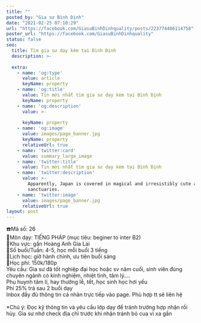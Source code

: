 ```yaml
---
title: ""
posted_by: "Gia sư Bình Định"
date: "2021-02-25 07:10:29"
url: "https://facebook.com/GiasuBinhDinhquality/posts/223774486114758"
poster_url: "https://facebook.com/GiasuBinhDinhquality"
status: false
seo:
  title: Tìm gia sư dạy kèm tại Bình Định
  description: >-
    
  extra:
    - name: 'og:type'
      value: article
      keyName: property
    - name: 'og:title'
      value: Tin mới nhất tìm gia sư dạy kèm tại Bình Định
      keyName: property
    - name: 'og:description'
      value: >-
        
      keyName: property
    - name: 'og:image'
      value: images/page_banner.jpg
      keyName: property
      relativeUrl: true
    - name: 'twitter:card'
      value: summary_large_image
    - name: 'twitter:title'
      value: Tin mới nhất tìm gia sư dạy kèm tại Bình Định
    - name: 'twitter:description'
      value: >-
        Apparently, Japan is covered in magical and irresistibly cute animal
        sanctuaries.
    - name: 'twitter:image'
      value: images/page_banner.jpg
      relativeUrl: true
layout: post
---
```

☎️Mã số: 26<br>🔹Môn dạy: TIẾNG PHÁP (mục tiêu: beginer to inter B2)<br>🔹Khu vực: gần Hoàng Anh Gia Lai<br>🔹Số buổi/Tuần: 4-5, học mỗi buổi 3 tiếng<br>🔹Lịch học: giờ hành chính, ưu tiên buổi sáng<br>🔹Học phí: 150k/180p<br>Yêu cầu: Gia sư đã tốt nghiệp đại học hoặc sv năm cuối, sinh viên đúng chuyên ngành có kinh nghiệm, nhiệt tình, tâm lý....<br>Phụ huynh tâm lí, hay thưởng lễ, tết, học sinh học hơi yếu<br>Phí 25% trả sau 2 buổi dạy<br>Inbox đầy đủ thông tin cá nhân trực tiếp vào page. Phù hợp tt sẽ liên hệ<br><br>*Chú ý: Đọc kỹ thông tin và yêu cầu lớp dạy để tránh trường hợp nhận rồi hủy. Gia sư nhớ check địa chỉ trước khi nhận tránh bỏ cua vì xa gần
